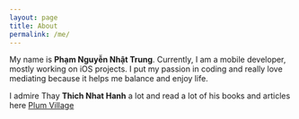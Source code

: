```yaml
---
layout: page
title: About
permalink: /me/
---
```


My name is **Phạm Nguyễn Nhật Trung**.
Currently, I am a mobile developer, mostly working on iOS projects. I put my passion in coding and really love mediating because it helps me balance and enjoy life.

I admire Thay **Thich Nhat Hanh** a lot and read a lot of his books and articles here
[Plum Village](http://langmai.org/) 

